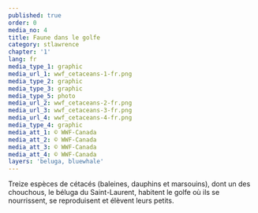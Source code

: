 ```yaml
---
published: true
order: 0
media_no: 4
title: Faune dans le golfe
category: stlawrence
chapter: '1'
lang: fr
media_type_1: graphic
media_url_1: wwf_cetaceans-1-fr.png
media_type_2: graphic
media_type_3: graphic
media_type_5: photo
media_url_2: wwf_cetaceans-2-fr.png
media_url_3: wwf_cetaceans-3-fr.png
media_url_4: wwf_cetaceans-4-fr.png
media_type_4: graphic
media_att_1: © WWF-Canada
media_att_2: © WWF-Canada
media_att_3: © WWF-Canada
media_att_4: © WWF-Canada
layers: 'beluga, bluewhale'
---
```


Treize espèces de cétacés (baleines, dauphins et marsouins), dont un des chouchous, le béluga du Saint-Laurent, habitent le golfe où ils se nourrissent, se reproduisent et élèvent leurs petits.